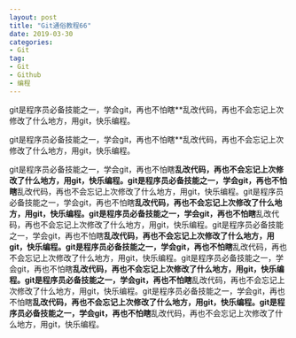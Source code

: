 ```yaml
---
layout: post
title: "Git通俗教程66"
date: 2019-03-30
categories:
- Git
tag:
- Git
- Github
- 编程
---
```


git是程序员必备技能之一，学会git，再也不怕瞎**乱改代码，再也不会忘记上次修改了什么地方，用git，快乐编程。
<!-- more -->


git是程序员必备技能之一，学会git，再也不怕瞎**乱改代码，再也不会忘记上次修改了什么地方，用git，快乐编程。


git是程序员必备技能之一，学会git，再也不怕瞎**乱改代码，再也不会忘记上次修改了什么地方，用git，快乐编程。git是程序员必备技能之一，学会git，再也不怕瞎**乱改代码，再也不会忘记上次修改了什么地方，用git，快乐编程。git是程序员必备技能之一，学会git，再也不怕瞎**乱改代码，再也不会忘记上次修改了什么地方，用git，快乐编程。git是程序员必备技能之一，学会git，再也不怕瞎**乱改代码，再也不会忘记上次修改了什么地方，用git，快乐编程。git是程序员必备技能之一，学会git，再也不怕瞎**乱改代码，再也不会忘记上次修改了什么地方，用git，快乐编程。git是程序员必备技能之一，学会git，再也不怕瞎**乱改代码，再也不会忘记上次修改了什么地方，用git，快乐编程。git是程序员必备技能之一，学会git，再也不怕瞎**乱改代码，再也不会忘记上次修改了什么地方，用git，快乐编程。git是程序员必备技能之一，学会git，再也不怕瞎**乱改代码，再也不会忘记上次修改了什么地方，用git，快乐编程。git是程序员必备技能之一，学会git，再也不怕瞎**乱改代码，再也不会忘记上次修改了什么地方，用git，快乐编程。git是程序员必备技能之一，学会git，再也不怕瞎**乱改代码，再也不会忘记上次修改了什么地方，用git，快乐编程。
